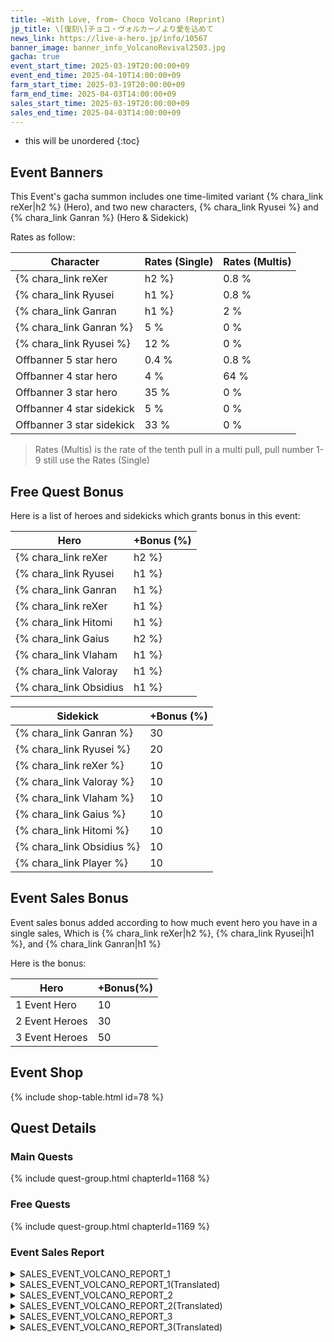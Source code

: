 ```yaml
---
title: ~With Love, from~ Choco Volcano (Reprint)
jp_title: \[復刻\]チョコ・ヴォルカーノより愛を込めて
news_link: https://live-a-hero.jp/info/10567
banner_image: banner_info_VolcanoRevival2503.jpg
gacha: true
event_start_time: 2025-03-19T20:00:00+09
event_end_time: 2025-04-10T14:00:00+09
farm_start_time: 2025-03-19T20:00:00+09
farm_end_time: 2025-04-03T14:00:00+09
sales_start_time: 2025-03-19T20:00:00+09
sales_end_time: 2025-04-03T14:00:00+09
---
```


* this will be unordered
{:toc}

## Event Banners

This Event's gacha summon includes one time-limited variant {% chara_link reXer|h2 %} (Hero), and two new characters, {% chara_link Ryusei %} and {% chara_link Ganran %} (Hero & Sidekick)

Rates as follow:

| Character                                                | Rates (Single) | Rates (Multis) |
|----------------------------------------------------------|----------------|----------------|
| {% chara_link reXer|h2 %}                               | 0.8 %            | 1.6 %            |
| {% chara_link Ryusei|h1 %}                              | 0.8 %            | 1.6 %            |
| {% chara_link Ganran|h1 %}                             | 2 %              | 32 %             |
| {% chara_link Ganran %}                                 | 5 %              | 0 %             |
| {% chara_link Ryusei %}                                   | 12 %             | 0 %             |
| Offbanner 5 star hero                                    | 0.4 %            | 0.8 %            |
| Offbanner 4 star hero                                    | 4 %              | 64 %             |
| Offbanner 3 star hero                                    | 35 %             | 0 %              |
| Offbanner 4 star sidekick                                | 5 %              | 0 %              |
| Offbanner 3 star sidekick                                | 33 %             | 0 %              |

>Rates (Multis) is the rate of the tenth pull in a multi pull, pull number 1-9 still use the Rates (Single)

## Free Quest Bonus

Here is a list of heroes and sidekicks which grants bonus in this event:

| Hero | +Bonus (%)|
|------------|--------------|
| {% chara_link reXer|h2 %} | 40 |
| {% chara_link Ryusei|h1 %}  | 40 |
| {% chara_link Ganran|h1 %}  | 30 |
| {% chara_link reXer|h1 %}  | 10 |
| {% chara_link Hitomi|h1 %}  | 10 |
| {% chara_link Gaius|h2 %}  | 20 |
| {% chara_link Vlaham|h1 %}  | 20 |
| {% chara_link Valoray|h1 %} | 10 | 
| {% chara_link Obsidius|h1 %}  | 20 |

| Sidekick | +Bonus (%) |
|-------------|---------------|
| {% chara_link Ganran %} | 30 | 
| {% chara_link Ryusei %}  | 20 | 
| {% chara_link reXer %}  | 10 | 
| {% chara_link Valoray %}  | 10 | 
| {% chara_link Vlaham %}  | 10 | 
| {% chara_link Gaius %}  | 10 | 
| {% chara_link Hitomi %}  | 10 | 
| {% chara_link Obsidius %}  | 10 | 
| {% chara_link Player %} | 10 | 

## Event Sales Bonus

Event sales bonus added according to how much event hero you have in a single sales, Which is
{% chara_link reXer|h2 %}, {% chara_link Ryusei|h1 %}, and {% chara_link Ganran|h1 %}

Here is the bonus:

| Hero   | +Bonus(%) |
|--------|-----------|
| 1 Event Hero   |     10    |
| 2 Event Heroes |     30    |
| 3 Event Heroes |     50    |

## Event Shop

{% include shop-table.html id=78 %}

## Quest Details

### Main Quests

{% include quest-group.html chapterId=1168 %}

### Free Quests

{% include quest-group.html chapterId=1169 %}

### Event Sales Report

<details><summary>SALES_EVENT_VOLCANO_REPORT_1</summary>
<p>チョコイベントを目前に控えたある日、<br><code>character0</code>は番組の撮影に応じていた。<br><br>内容は、近頃流行りの多種多様なチョコレートを<br>ヒーローが食べて回るグルメリポートだ。<br><br><code>character0</code>のために用意されていたのは、<br>土星を象ったリング付きのショコラや<br>ぷるぷる食感が特徴のスライムトリュフなど、<br>これまで食べたことがないものばかりだった。<br><br>目を輝かせて試食する<code>character0</code>の姿は、<br>視聴者にチョコの美味しさを存分に訴えかけた。<br>番組は好評を博し、チョコの売上も伸びたらしい。<br><br>そして、番組を通じてチョコの<br>奥深さを味わった<code>character0</code>は、<br>身も心もチョコの虜になっていたのだった。<br><br>それからしばらくして、チョコの食べ過ぎで<br>すっかり丸くなった自分の腹部を引き締めるため、<br>必死に走り込みをする<code>character0</code>の姿が<br>どこかで目撃されたという。
</p></details>

<details><summary>SALES_EVENT_VOLCANO_REPORT_1(Translated)</summary>
<p>One day, just before the chocolate event, <code>character0</code> was participating in the filming of a program.<br><br>The content is a gourmet report where heroes goes around eating various types of recently popular chocolates.<br>What had been prepared for <code>character0</code> were chocolates that they had never tasted before, such as a Saturn-shaped chocolate with a ring and slime truffles known for their jelly-like texture.<br><br> <code>character0</code> 's appearance, glowing with excitement as they sampled the chocolates, strongly conveyed the deliciousness of the treats to the viewers.<br>The show was well-received, and it seems that chocolate sales also increased as a result.<br><br>Through the show, <code>character0</code> experienced the deep allure of chocolate, and both their body and mind were completely captivated by it.<br><br>After some time, it was reported that <code>character0</code> , determined to tighten their now-round belly from overeating chocolate, was seen desperately running to get in shape.
</p>
</details>

<details><summary>SALES_EVENT_VOLCANO_REPORT_2</summary>
<p>チョコイベントを目前に控えたある日、<br><code>character0</code>は番組の撮影に応じていた。<br>「体の芯まで完膚なきまでに整う」<br>そんな口コミで話題沸騰中のとあるサウナで、<br>ヒーローによるロケが行われることになった。<br><br>抜擢されたヒーローは、<br><code>character0</code>と<code>character1</code>の２人。<br><br>２人は歓談を交えながら<br>サウナと水風呂、外気浴を繰り返し、<br>次第に「整い」の階段を上っていく。<br><br>すっかりのぼせて顔を赤くした<code>character0</code>、<br>気持ち良さそうに吐息を漏らす<code>character1</code>。<br>２人は、３巡目に入る頃には完全に「整って」いた。<br><br>普段は見せることのない緩んだ表情の<br>２人の姿がファン心をくすぐったのか、<br>視聴率はサウナの温度のようにぐんぐん上がり、<br>最終的には記録的な数字を叩き出したのだった。<br><br>それからしばらくの間、<br>二匹目のドジョウを狙ってか、<br>ヒーローのサウナロケがいくつも放送されたという。
</p></details>

<details><summary>SALES_EVENT_VOLCANO_REPORT_2(Translated)</summary>
<p>One day, just before the chocolate event, <code>character0</code> was participating in the filming of a program.<br>At a certain sauna, which was gaining popularity with word-of-mouth for its ability to "perfectly tone the body down to the core," a location shoot with the hero was scheduled to take place.<br><br>The heroes chosen for the role were <code>character0</code> and <code>character1</code> .<br><br>The two of them, while engaging in conversation, alternated between the sauna, the cold plunge, and the outdoor bath, gradually climbing the stairs of "toning.”<br><br> <code>character0</code> , who had completely become lightheaded and flushed, and <code>character1</code> , who was exhaling contentedly, both of them were completely "toned" by the time they entered their third round.<br><br>The two of them, showing a relaxed expression that they don't normally reveal, probably stirred the fans' hearts.<br> As a result, the viewership ratings skyrocketed like the temperature of a sauna, and in the end, they achieved a record-breaking number.<br><br>After that, for a while,
perhaps in an attempt to catch a second lucky break,
several sauna location shoots featuring heroes were broadcasted.
</p>
</details>

<details><summary>SALES_EVENT_VOLCANO_REPORT_3</summary>
<p>とある火山を舞台に、４人のヒーローによる<br>登山番組が撮影されることとなった。<br><br><code>character0</code>と<code>character1</code>は、<br>登山に自信がある<code>character2</code>と共に、<br>励まし合いながら山頂を目指して歩き続ける。<br><br>一方<code>character3</code>は、収録の直前に<br>足を挫いてしまっていたため、<br>ふもとのロープウェイを利用して山頂に到着した。<br><br>そして、自らの足で登頂し、顔を汗で光らせながらも<br>どこか満足げな３人と合流した<code>character3</code>は<br>山頂からの壮大な景色を一緒に眺めたものの、<br>心から楽しむことができない自分に気がつくのだった。<br><br>後日、「山登りの楽しさを味わって欲しい」という<br><code>character2</code>たちの誘いを受けて、<br><code>character3</code>は再び火山を訪れていた。<br><br>番組を通りて登山にハマったと語る<br><code>character0</code>や<code>character1</code>から<br>歩き方などの助言を受けながら、山頂を目指して歩く。<br>そしてたどり着いた山頂からの景色は、<br>前回とは比べ物にならないほどに美しかったという。
</p></details>

<details><summary>SALES_EVENT_VOLCANO_REPORT_3(Translated)</summary>
<p>A mountaineering program featuring four heroes was set to be filmed on a certain volcano.<br><br> <code>character0</code> and <code>character1</code> , together with <code>character2</code> , who is confident in mountaineering, continue walking toward the summit while encouraging each other.<br><br>On the other hand, <code>character3</code> , having sprained their foot just before the recording, used the ropeway at the base of the mountain to reach the summit.<br><br>Then, the other three who seemed somewhat satisfied, having reached the summit on their own feet and with their face glistening with sweat, joined <code>character3</code> .<br>Together, they admired the grand view from the summit, but <code>character3</code> realized that they couldn't fully enjoy it.<br><br>A few days later, after accepting the invitation from <code>character2</code> and the others, who wanted <code>character3</code> to experience the joy of mountain climbing, <code>character3</code> visited the volcano once again.<br><br>While walking toward the summit, <code>character3</code> receives advice on walking techniques from <code>character0</code> and <code>character1</code> ,who speak about how they got hooked on mountaineering through the program.<br><br>And the view from the summit they finally reached was said to be so beautiful that it couldn't be compared to the previous time.
</p>
</details>

